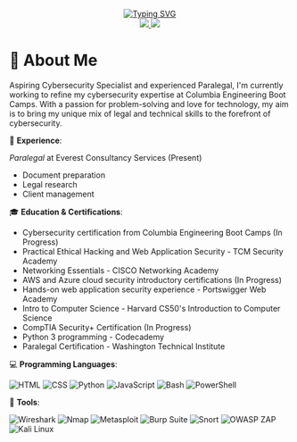 <p align="center">
<a href="https://github.com/Lodoelama">
    <img src="https://readme-typing-svg.herokuapp.com?font=Courier+New&color=FF5733&size=24&center=true&vCenter=true&multiline=true&width=600&height=100&lines=Lodoe+Lama;Aspiring+Cybersecurity+Specialist;Paralegal+with+a+Passion+for+Tech" alt="Typing SVG" />
</a>



<br/>

<a href="https://www.linkedin.com/in/lodoelama/">
    <img src="https://img.shields.io/badge/-Linkedin-0077B5?style=for-the-badge&logo=linkedin&logoColor=white">
</a>
<a href="mailto:lodoelama@gmail.com">
    <img src="https://img.shields.io/badge/-Email-D14836?style=for-the-badge&logo=gmail&logoColor=white">
</a>

<br/> 

</p>

# 🚀 About Me

Aspiring Cybersecurity Specialist and experienced Paralegal, I'm currently working to refine my cybersecurity expertise at Columbia Engineering Boot Camps. With a passion for problem-solving and love for technology, my aim is to bring my unique mix of legal and technical skills to the forefront of cybersecurity.

💼 **Experience**:

*Paralegal* at Everest Consultancy Services (Present)
- Document preparation
- Legal research
- Client management

🎓 **Education & Certifications**:
- Cybersecurity certification from Columbia Engineering Boot Camps (In Progress)
- Practical Ethical Hacking and Web Application Security - TCM Security Academy
- Networking Essentials - CISCO Networking Academy
- AWS and Azure cloud security introductory certifications (In Progress)
- Hands-on web application security experience - Portswigger Web Academy
- Intro to Computer Science - Harvard CS50's Introduction to Computer Science
- CompTIA Security+ Certification (In Progress)
- Python 3 programming - Codecademy
- Paralegal Certification - Washington Technical Institute

💻 **Programming Languages**:

![HTML](https://img.shields.io/badge/-HTML-E34F26?style=for-the-badge&logo=html5&logoColor=white)
![CSS](https://img.shields.io/badge/-CSS-1572B6?style=for-the-badge&logo=css3&logoColor=white)
![Python](https://img.shields.io/badge/-Python-3776AB?style=for-the-badge&logo=python&logoColor=white)
![JavaScript](https://img.shields.io/badge/-JavaScript-F7DF1E?style=for-the-badge&logo=javascript&logoColor=black)
![Bash](https://img.shields.io/badge/-Bash-4EAA25?style=for-the-badge&logo=gnu-bash&logoColor=white)
![PowerShell](https://img.shields.io/badge/-PowerShell-5391FE?style=for-the-badge&logo=powershell&logoColor=white)

🧰 **Tools**:

![Wireshark](https://img.shields.io/badge/-Wireshark-1679A7?style=for-the-badge&logo=wireshark&logoColor=white)
![Nmap](https://img.shields.io/badge/-Nmap-0779A7?style=for-the-badge&logo=nmap&logoColor=white)
![Metasploit](https://img.shields.io/badge/-Metasploit-EE3333?style=for-the-badge&logo=appveyor&logoColor=white)
![Burp Suite](https://img.shields.io/badge/-BurpSuite-FF6400?style=for-the-badge&logo=burpsuite&logoColor=white)
![Snort](https://img.shields.io/badge/-Snort-F0E68C?style=for-the-badge&logo=appveyor&logoColor=black)
![OWASP ZAP](https://img.shields.io/badge/-OWASPZAP-228B22?style=for-the-badge&logo=appveyor&logoColor=white)
![Kali Linux](https://img.shields.io/badge/-KaliLinux-557C94?style=for-the-badge&logo=kalilinux&logoColor=white)
